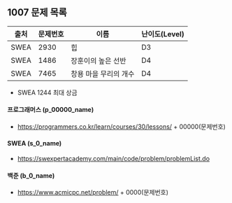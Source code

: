 ## 1007 문제 목록




| 출처 | 문제번호 | 이름                  | 난이도(Level) |
| ---- | -------- | --------------------- | ------------- |
| SWEA | 2930     | 힙                    | D3            |
| SWEA | 1486     | 장훈이의 높은 선반    | D4            |
| SWEA | 7465     | 창용 마을 무리의 개수 | D4            |

- SWEA 1244 최대 상금



#### 프로그래머스 (p_00000_name)

- https://programmers.co.kr/learn/courses/30/lessons/ + 00000(문제번호)

#### SWEA (s_0_name)

- https://swexpertacademy.com/main/code/problem/problemList.do

#### 백준 (b_0_name)

- https://www.acmicpc.net/problem/ + 0000(문제번호)

